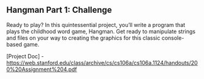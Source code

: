 ## Hangman Part 1: Challenge

Ready to play? In this quintessential project, you’ll write a program that plays the childhood word game, Hangman. Get ready to manipulate strings and files on your way to creating the graphics for this classic console-based game.

[Project Doc] - https://web.stanford.edu/class/archive/cs/cs106a/cs106a.1124/handouts/200%20Assignment%204.pdf

